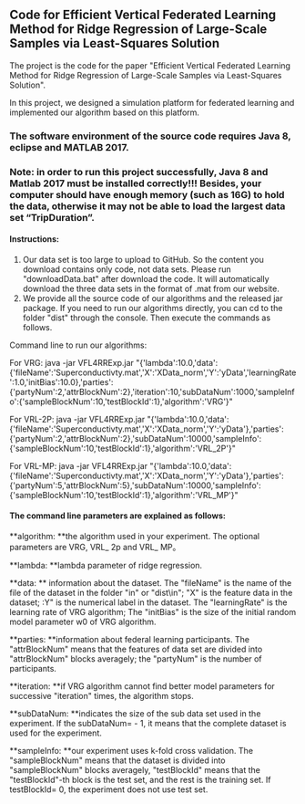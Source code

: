 
## Code for Efficient Vertical Federated Learning Method for Ridge Regression of Large-Scale Samples via Least-Squares Solution

The project is the code for the paper "Efficient Vertical Federated Learning Method for Ridge Regression of Large-Scale Samples via Least-Squares Solution".

In this project, we designed a simulation platform for federated learning and implemented our algorithm based on this platform.

### The software environment of the source code requires Java 8, eclipse and MATLAB 2017.

### Note: in order to run this project successfully, Java 8 and Matlab 2017 must be installed correctly!!! Besides, your computer should have enough memory (such as 16G) to hold the data, otherwise it may not be able to load the largest data set “TripDuration”.



#### Instructions:

1. Our data set is too large to upload to GitHub. So the content you download contains only code, not data sets. Please run "downloadData.bat" after download the code. It will automatically download the three data sets in the format of .mat from our website.
2. We provide all the source code of our algorithms and the released jar package. If you need to run our algorithms directly, you can cd to the folder "dist" through the console. Then execute the commands as follows.

Command line to run our algorithms:

For VRG:
java -jar VFL4RRExp.jar "{'lambda':10.0,'data':{'fileName':'Superconductivty.mat','X':'XData_norm','Y':'yData','learningRate':1.0,'initBias':10.0},'parties':{'partyNum':2,'attrBlockNum':2},'iteration':10,'subDataNum':1000,'sampleInfo':{'sampleBlockNum':10,'testBlockId':1},'algorithm':'VRG'}"

For VRL-2P:
java -jar VFL4RRExp.jar "{'lambda':10.0,'data':{'fileName':'Superconductivty.mat','X':'XData_norm','Y':'yData'},'parties':{'partyNum':2,'attrBlockNum':2},'subDataNum':10000,'sampleInfo':{'sampleBlockNum':10,'testBlockId':1},'algorithm':'VRL_2P'}"

For VRL-MP:
java -jar VFL4RRExp.jar "{'lambda':10.0,'data':{'fileName':'Superconductivty.mat','X':'XData_norm','Y':'yData'},'parties':{'partyNum':5,'attrBlockNum':5},'subDataNum':10000,'sampleInfo':{'sampleBlockNum':10,'testBlockId':1},'algorithm':'VRL_MP'}"

#### The command line parameters are explained as follows:

**algorithm: **the algorithm used in your experiment. The optional parameters are VRG, VRL_ 2p and VRL_ MP。

**lambda: **lambda parameter of ridge regression.

**data: ** information about the dataset. The "fileName" is the name of the file of the dataset in the folder "in" or "dist\in"; "X" is the feature data in the dataset; :Y" is the numerical label in the dataset. The "learningRate" is the learning rate of VRG algorithm; The "initBias" is the size of the initial random model parameter w0 of VRG algorithm.

**parties: **information about federal learning participants. The "attrBlockNum" means that the features of data set are divided into "attrBlockNum" blocks averagely; the "partyNum" is the number of participants.

**iteration: **if VRG algorithm cannot find better model parameters for successive "iteration" times, the algorithm stops.

**subDataNum: **indicates the size of the sub data set used in the experiment. If the subDataNum= - 1, it means that the complete dataset is used for the experiment.

**sampleInfo: **our experiment uses k-fold cross validation. The "sampleBlockNum" means that the dataset is divided into "sampleBlockNum" blocks averagely, "testBlockId" means that the "testBlockId"-th block is the test set, and the rest is the training set. If testBlockId= 0, the experiment does not use test set.

